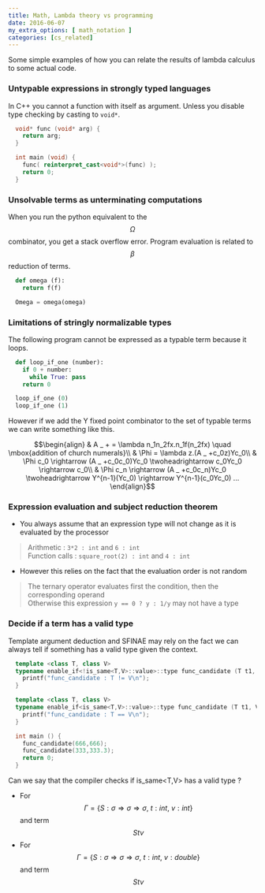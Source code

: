 ```yaml
---
title: Math, Lambda theory vs programming
date: 2016-06-07
my_extra_options: [ math_notation ]
categories: [cs_related]
---
```


Some simple examples of how you can relate the results of lambda calculus to some actual code.

### Untypable expressions in strongly typed languages

In C++ you cannot a function with itself as argument. Unless you disable type checking by casting to `void*`.

```c++
  void* func (void* arg) {
    return arg;
  }

  int main (void) {
    func( reinterpret_cast<void*>(func) );
    return 0;
  }
```

### Unsolvable terms as unterminating computations

When you run the python equivalent to the $$\Omega$$ combinator, you get a stack overflow error. Program evaluation is related to $$\beta$$ reduction of terms.

```python
  def omega (f):
    return f(f)

  Omega = omega(omega)
```

### Limitations of stringly normalizable types

The following program cannot be expressed as a typable term because it loops.

```python
  def loop_if_one (number):
    if 0 + number:
      while True: pass
    return 0  

  loop_if_one (0)
  loop_if_one (1)
```

However if we add the Y fixed point combinator to the set of typable terms we can write something like this.

$$\begin{align}
  & A _ + = \lambda n_1n_2fx.n_1f(n_2fx) \quad \mbox{addition of church numerals}\\
  & \Phi = \lambda z.(A _ +c_0z)Yc_0\\
  & \Phi c_0 \rightarrow (A _ +c_0c_0)Yc_0 \twoheadrightarrow c_0Yc_0 \rightarrow c_0\\
  & \Phi c_n \rightarrow (A _ +c_0c_n)Yc_0 \twoheadrightarrow Y^{n-1}(Yc_0) \rightarrow Y^{n-1}(c_0Yc_0) ...
\end{align}$$

### Expression evaluation and subject reduction theorem

* You always assume that an expression type will not change as it is evaluated by the processor

> Arithmetic : `3*2 : int` and `6 : int`  
> Function calls : `square_root(2) : int` and `4 : int`

* However this relies on the fact that the evaluation order is not random

> The ternary operator evaluates first the condition, then the corresponding operand  
> Otherwise this expression `y == 0 ? y : 1/y` may not have a type

### Decide if a term has a valid type

Template argument deduction and SFINAE may rely on the fact we can always tell if something has a valid type given the context.

```c++
  template <class T, class V>
  typename enable_if<!is_same<T,V>::value>::type func_candidate (T t1, V t2) {
    printf("func_candidate : T != V\n");
  } 

  template <class T, class V>
  typename enable_if<is_same<T,V>::value>::type func_candidate (T t1, V t2) {
    printf("func_candidate : T == V\n");
  }

  int main () {
    func_candidate(666,666);
    func_candidate(333,333.3);
    return 0;
  }
```

Can we say that the compiler checks if is_same<T,V> has a valid type ?

* For $$\Gamma = \{ S:\sigma\Rightarrow\sigma\Rightarrow\sigma,\ t:int,\ v:int \}$$ and term $$Stv$$
* For $$\Gamma = \{ S:\sigma\Rightarrow\sigma\Rightarrow\sigma,\ t:int,\ v:double \}$$ and term $$Stv$$

